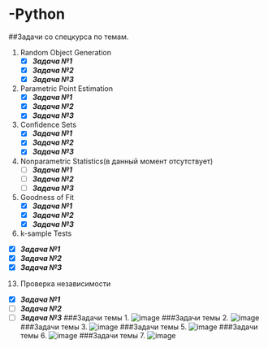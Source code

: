 # -Python
##Задачи со спецкурса по темам.
1. Random Object Generation
   - [X] ***Задача №1***
   - [X] ***Задача №2***
   - [X] ***Задача №3***
3. Parametric Point Estimation
   - [X] ***Задача №1***
   - [X] ***Задача №2***
   - [X] ***Задача №3***
5. Confidence Sets
   - [X] ***Задача №1***
   - [X] ***Задача №2***
   - [X] ***Задача №3***
7. Nonparametric Statistics(в данный момент отсутствует)
   - [ ] ***Задача №1***
   - [ ] ***Задача №2***
   - [ ] ***Задача №3***
9. Goodness of Fit
   - [X] ***Задача №1***
   - [X] ***Задача №2***
   - [X] ***Задача №3***
11. k-sample Tests
   - [X] ***Задача №1***
   - [X] ***Задача №2***
   - [X] ***Задача №3***
13. Проверка независимости
   - [X] ***Задача №1***
   - [ ] ***Задача №2***
   - [ ] ***Задача №3***
###Задачи темы 1.
![image](https://github.com/mosnazik/-Python/assets/100281783/432e06b9-ca1e-46f6-80eb-a4845ec02afa)
###Задачи темы 2.
![image](https://github.com/mosnazik/-Python/assets/100281783/be2b65f2-49cb-4df5-8ad0-0f06574a5b96)
###Задачи темы 3.
![image](https://github.com/mosnazik/-Python/assets/100281783/8c3d58a3-5f71-4a16-9c67-23acc005c39c)
###Задачи темы 5.
![image](https://github.com/mosnazik/-Python/assets/100281783/c2873714-53bf-477f-93fd-83290960eb82)
###Задачи темы 6.
![image](https://github.com/mosnazik/-Python/assets/100281783/3fc90c2f-c15d-4f45-b03a-66899fa36b9d)
###Задачи темы 7.
![image](https://github.com/mosnazik/-Python/assets/100281783/c05f7480-7938-48df-b9b7-2009c1dde840)
